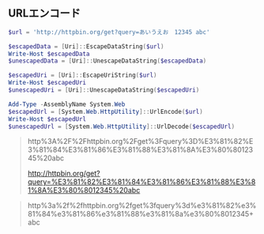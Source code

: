 ## URLエンコード

```powershell
$url = 'http://httpbin.org/get?query=あいうえお　12345 abc'

$escapedData = [Uri]::EscapeDataString($url)
Write-Host $escapedData
$unescapedData = [Uri]::UnescapeDataString($escapedData)

$escapedUri = [Uri]::EscapeUriString($url)
Write-Host $escapedUri
$unescapedUri = [Uri]::UnescapeDataString($escapedUri)

Add-Type -AssemblyName System.Web
$escapedUrl = [System.Web.HttpUtility]::UrlEncode($url)
Write-Host $escapedUrl
$unescapedUrl = [System.Web.HttpUtility]::UrlDecode($escapedUrl)
```

> http%3A%2F%2Fhttpbin.org%2Fget%3Fquery%3D%E3%81%82%E3%81%84%E3%81%86%E3%81%88%E3%81%8A%E3%80%8012345%20abc
>
> http://httpbin.org/get?query=%E3%81%82%E3%81%84%E3%81%86%E3%81%88%E3%81%8A%E3%80%8012345%20abc

> http%3a%2f%2fhttpbin.org%2fget%3fquery%3d%e3%81%82%e3%81%84%e3%81%86%e3%81%88%e3%81%8a%e3%80%8012345+abc
